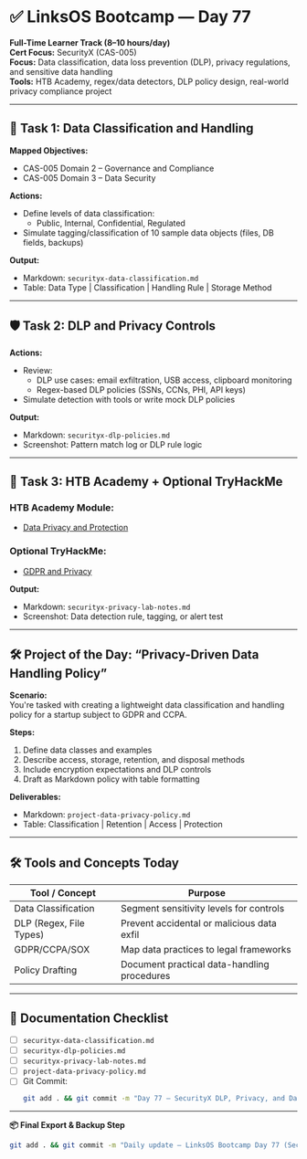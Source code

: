 # ✅ LinksOS Bootcamp — Day 77

**Full-Time Learner Track (8–10 hours/day)**  
**Cert Focus:** SecurityX (CAS-005)  
**Focus:** Data classification, data loss prevention (DLP), privacy regulations, and sensitive data handling  
**Tools:** HTB Academy, regex/data detectors, DLP policy design, real-world privacy compliance project

---

## 📁 Task 1: Data Classification and Handling

**Mapped Objectives:**  
- CAS-005 Domain 2 – Governance and Compliance  
- CAS-005 Domain 3 – Data Security

**Actions:**  
- Define levels of data classification:
  - Public, Internal, Confidential, Regulated  
- Simulate tagging/classification of 10 sample data objects (files, DB fields, backups)

**Output:**  
- Markdown: `securityx-data-classification.md`  
- Table: Data Type | Classification | Handling Rule | Storage Method

---

## 🛡 Task 2: DLP and Privacy Controls

**Actions:**  
- Review:
  - DLP use cases: email exfiltration, USB access, clipboard monitoring  
  - Regex-based DLP policies (SSNs, CCNs, PHI, API keys)  
- Simulate detection with tools or write mock DLP policies

**Output:**  
- Markdown: `securityx-dlp-policies.md`  
- Screenshot: Pattern match log or DLP rule logic

---

## 🧪 Task 3: HTB Academy + Optional TryHackMe

### HTB Academy Module:
- [Data Privacy and Protection](https://academy.hackthebox.com/module/119)

### Optional TryHackMe:
- [GDPR and Privacy](https://tryhackme.com/room/gdpr)

**Output:**  
- Markdown: `securityx-privacy-lab-notes.md`  
- Screenshot: Data detection rule, tagging, or alert test

---

## 🛠️ Project of the Day: “Privacy-Driven Data Handling Policy”

**Scenario:**  
You're tasked with creating a lightweight data classification and handling policy for a startup subject to GDPR and CCPA.

**Steps:**  
1. Define data classes and examples  
2. Describe access, storage, retention, and disposal methods  
3. Include encryption expectations and DLP controls  
4. Draft as Markdown policy with table formatting

**Deliverables:**  
- Markdown: `project-data-privacy-policy.md`  
- Table: Classification | Retention | Access | Protection

---

## 🛠️ Tools and Concepts Today

| Tool / Concept       | Purpose                                        |
|----------------------|------------------------------------------------|
| Data Classification  | Segment sensitivity levels for controls       |
| DLP (Regex, File Types) | Prevent accidental or malicious data exfil |
| GDPR/CCPA/SOX        | Map data practices to legal frameworks        |
| Policy Drafting      | Document practical data-handling procedures   |

---

## 📁 Documentation Checklist

- [ ] `securityx-data-classification.md`  
- [ ] `securityx-dlp-policies.md`  
- [ ] `securityx-privacy-lab-notes.md`  
- [ ] `project-data-privacy-policy.md`  
- [ ] Git Commit:
  ```bash
  git add . && git commit -m "Day 77 – SecurityX DLP, Privacy, and Data Classification" && git push origin main
  ```

---

**📦 Final Export & Backup Step**

```bash
git add . && git commit -m "Daily update – LinksOS Bootcamp Day 77 (SecurityX Data Privacy and Handling)" && git push origin main
```
